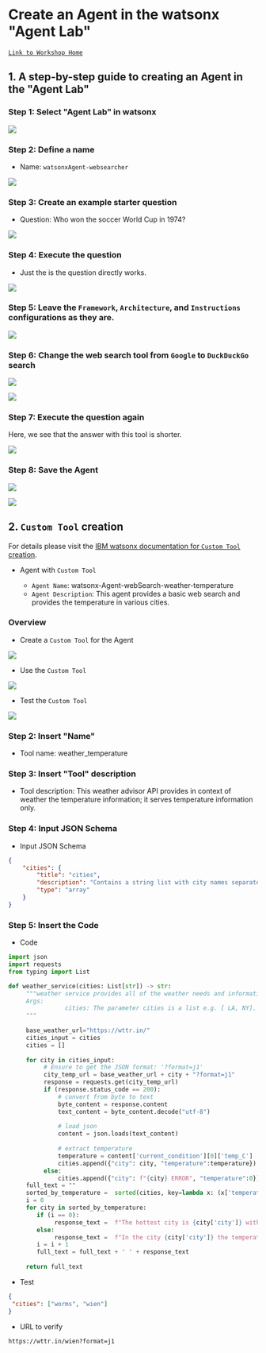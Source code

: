 # Create an Agent in the watsonx "Agent Lab" 

[`Link to Workshop Home`](../README.md)

## 1. A step-by-step guide to creating an Agent in the "Agent Lab"

### Step 1: Select "Agent Lab" in watsonx

![](./images/agent-lab-01.png.jpg)

### Step 2: Define a name

* Name: `watsonxAgent-websearcher`

![](./images/agent-lab-02.png.jpg)

### Step 3: Create an example starter question

* Question: Who won the soccer World Cup in 1974?

![](./images/agent-lab-03.png.jpg)


### Step 4: Execute the question

* Just the is the question directly works.

![](./images/agent-lab-04.png.gif)

### Step 5: Leave the `Framework`, `Architecture`, and `Instructions` configurations as they are.

![](./images/agent-lab-05.png.jpg)

### Step 6: Change the web search tool from `Google` to `DuckDuckGo` search

![](./images/agent-lab-06-1-png.jpg)

![](./images/agent-lab-06-2-png.gif)

### Step 7: Execute the question again

Here, we see that the answer with this tool is shorter.

![](./images/agent-lab-07-png.gif)

### Step 8: Save the Agent

![](./images/agent-lab-08-png.jpg)

![](./images/agent-lab-09-png.jpg)

## 2. `Custom Tool` creation

For details please visit the [IBM watsonx documentation for `Custom Tool` creation](https://dataplatform.cloud.ibm.com/docs/content/wsj/analyze-data/fm-agent-custom-tool.html?context=wx&audience=wdp).

* Agent with `Custom Tool`

    * `Agent Name`: watsonx-Agent-webSearch-weather-temperature
    * `Agent Description`: This agent provides a basic web search and provides the temperature in various cities.

### Overview

* Create a `Custom Tool` for the Agent

![](./images/agent-lab-custom-tool-01-png.jpg)

* Use the `Custom Tool`

![](./images/agent-lab-custom-tool-02-png.jpg)

* Test the `Custom Tool`

![](./images/agent-lab-custom-tool-03-png.jpg)

### Step 2: Insert "Name"

* Tool name: weather_temperature

### Step 3: Insert "Tool" description 

* Tool description: This weather advisor API provides in context of weather the temperature information; it serves temperature information only.

### Step 4: Input JSON Schema 

* Input JSON Schema

```JSON
{
    "cities": {
        "title": "cities",
        "description": "Contains a string list with city names separated with commas 'Worms,Hamburg,Berlin'",
        "type": "array"
    }
}
```

### Step 5: Insert the Code

* Code

```Python
import json
import requests
from typing import List

def weather_service(cities: List[str]) -> str:
     """weather service provides all of the weather needs and information in that api, it serves weather information.
     Args:
                cities: The parameter cities is a list e.g. [ LA, NY].
     """
      
     base_weather_url="https://wttr.in/"
     cities_input = cities
     cities = []
      
     for city in cities_input:
          # Ensure to get the JSON format: '?format=j1'
          city_temp_url = base_weather_url + city + "?format=j1"
          response = requests.get(city_temp_url)
          if (response.status_code == 200):      
              # convert from byte to text
              byte_content = response.content
              text_content = byte_content.decode("utf-8")
               
              # load json
              content = json.loads(text_content)
 
              # extract temperature
              temperature = content['current_condition'][0]['temp_C']
              cities.append({"city": city, "temperature":temperature})
          else:
              cities.append({"city": f"{city} ERROR", "temperature":0})
     full_text = ""
     sorted_by_temperature =  sorted(cities, key=lambda x: (x['temperature'], x['city']), reverse=True)
     i = 0
     for city in sorted_by_temperature:
        if (i == 0):
             response_text =  f"The hottest city is {city['city']} with a temperature or {city['temperature']} degrees Celsius."
        else:
             response_text =  f"In the city {city['city']} the temperature is {city['temperature']} degrees Celsius."
        i = i + 1
        full_text = full_text + ' ' + response_text
 
     return full_text
```

* Test

```JSON
{
 "cities": ["worms", "wien"]
}
```

* URL to verify

```sh
https://wttr.in/wien?format=j1
```
